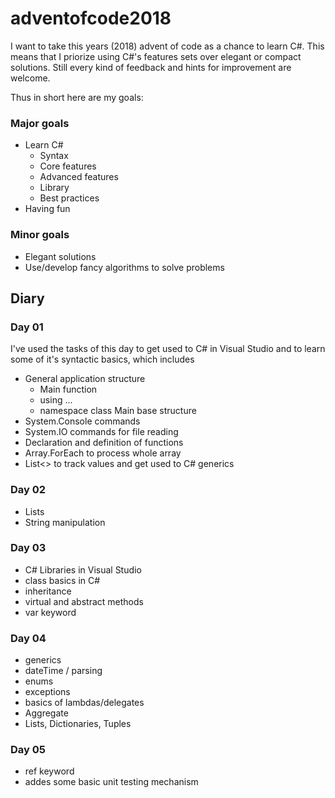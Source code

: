# adventofcode2018

I want to take this years (2018) advent of code as a chance to learn C#. This means that I priorize using C#'s features sets over elegant or compact solutions. Still every kind of feedback and hints for improvement are welcome. 

Thus in short here are my goals:
### Major goals
- Learn C#
    - Syntax
    - Core features
    - Advanced features
    - Library
    - Best practices
- Having fun

### Minor goals 
- Elegant solutions
- Use/develop fancy algorithms to solve problems

## Diary

### Day 01
I've used the tasks of this day to get used to C# in Visual Studio and to learn some of it's syntactic basics, which includes

- General application structure
    - Main function
    - using ...
    - namespace class Main base structure
- System.Console commands
- System.IO commands for file reading
- Declaration and definition of functions
- Array.ForEach to process whole array
- List<> to track values and get used to C# generics

### Day 02
- Lists
- String manipulation

### Day 03
- C# Libraries in Visual Studio
- class basics in C#
- inheritance
- virtual and abstract methods
- var keyword

### Day 04
- generics
- dateTime / parsing
- enums
- exceptions
- basics of lambdas/delegates
- Aggregate
- Lists, Dictionaries, Tuples

### Day 05
- ref keyword
- addes some basic unit testing mechanism